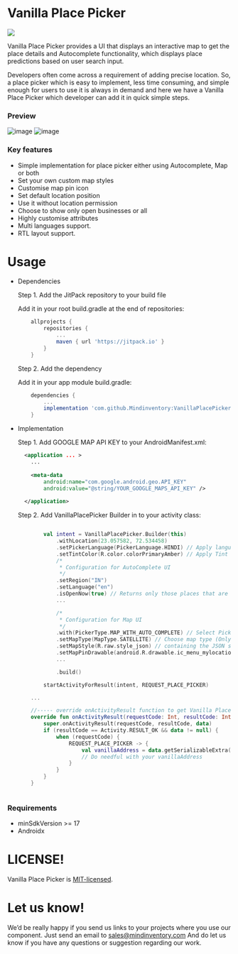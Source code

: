 # Vanilla Place Picker
[![](https://jitpack.io/v/Mindinventory/VanillaPlacePicker.svg)](https://jitpack.io/#Mindinventory/VanillaPlacePicker)

Vanilla Place Picker provides a UI that displays an interactive map to get the place details and Autocomplete functionality, which displays place predictions based on user search input.

Developers often come across a requirement of adding precise location. So, a place picker which is easy to implement, less time consuming, and simple enough for users to use it is always in demand and here we have a Vanilla Place Picker which developer can add it in quick simple steps.

### Preview
![image](/media/vanillaplacepicker-autocomplete.gif) ![image](/media/vanillaplacepicker-map.gif)

### Key features

* Simple implementation for place picker either using Autocomplete, Map or both
* Set your own custom map styles
* Customise map pin icon
* Set default location position
* Use it without location permission
* Choose to show only open businesses or all
* Highly customise attributes
* Multi languages support.
* RTL layout support.

# Usage

* Dependencies

    Step 1. Add the JitPack repository to your build file
    
    Add it in your root build.gradle at the end of repositories:

    ```groovy
	    allprojects {
		    repositories {
			    ...
			    maven { url 'https://jitpack.io' }
		    }
	    }
    ``` 

    Step 2. Add the dependency
    
    Add it in your app module build.gradle:
    
    ```groovy
        dependencies {
            ...
            implementation 'com.github.Mindinventory:VanillaPlacePicker:0.0.7'
        }
    ``` 

* Implementation

    Step 1. Add GOOGLE MAP API KEY to your AndroidManifest.xml:
    
    ```xml
      <application ... >
        ...
        
        <meta-data
            android:name="com.google.android.geo.API_KEY"
            android:value="@string/YOUR_GOOGLE_MAPS_API_KEY" />
        
      </application>
    ``` 

    Step 2. Add VanillaPlacePicker Builder in to your activity class:
    
    ```kotlin

            val intent = VanillaPlacePicker.Builder(this)
                .withLocation(23.057582, 72.534458)
                .setPickerLanguage(PickerLanguage.HINDI) // Apply language to picker
                .setTintColor(R.color.colorPrimaryAmber) // Apply Tint color to Back, Clear button of AutoComplete UI
                /*
                 * Configuration for AutoComplete UI
                 */
                .setRegion("IN")
                .setLanguage("en")
                .isOpenNow(true) // Returns only those places that are open for business at the time the query is sent.
                ...

                /*
                 * Configuration for Map UI
                 */
                .with(PickerType.MAP_WITH_AUTO_COMPLETE) // Select Picker type to enable autocompelte, map or both
                .setMapType(MapType.SATELLITE) // Choose map type (Only applicable for map screen) 
                .setMapStyle(R.raw.style_json) // containing the JSON style declaration for night-mode styling
                .setMapPinDrawable(android.R.drawable.ic_menu_mylocation) // To give custom pin image for map marker
                ...

                .build()

            startActivityForResult(intent, REQUEST_PLACE_PICKER)

        ...

        //----- override onActivityResult function to get Vanilla Place Picker result.
        override fun onActivityResult(requestCode: Int, resultCode: Int, data: Intent?) {
            super.onActivityResult(requestCode, resultCode, data)
            if (resultCode == Activity.RESULT_OK && data != null) {
                when (requestCode) {
                    REQUEST_PLACE_PICKER -> {
                        val vanillaAddress = data.getSerializableExtra(KeyUtils.SELECTED_PLACE) as VanillaAddress
                        // Do needful with your vanillaAddress
                    }
                }
            }
        }
        
    ``` 
    
### Requirements

* minSdkVersion >= 17
* Androidx

# LICENSE!

Vanilla Place Picker is [MIT-licensed](/LICENSE).

# Let us know!
We’d be really happy if you send us links to your projects where you use our component. Just send an email to sales@mindinventory.com And do let us know if you have any questions or suggestion regarding our work.

